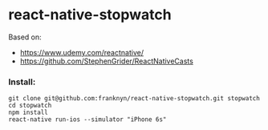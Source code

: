 # react-native-stopwatch

Based on:
* https://www.udemy.com/reactnative/
* https://github.com/StephenGrider/ReactNativeCasts

### Install:
```
git clone git@github.com:franknyn/react-native-stopwatch.git stopwatch
cd stopwatch
npm install
react-native run-ios --simulator "iPhone 6s"
```
